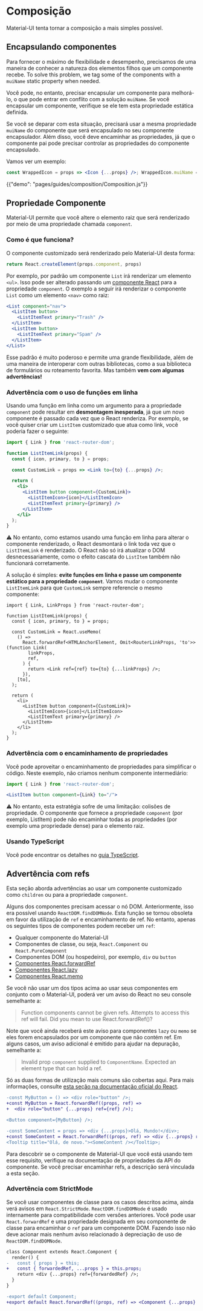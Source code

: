 # Composição

<p class="description">Material-UI tenta tornar a composição a mais simples possível.</p>

## Encapsulando componentes

Para fornecer o máximo de flexibilidade e desempenho, precisamos de uma maneira de conhecer a natureza dos elementos filhos que um componente recebe. To solve this problem, we tag some of the components with a `muiName` static property when needed.

Você pode, no entanto, precisar encapsular um componente para melhorá-lo, o que pode entrar em conflito com a solução `muiName`. Se você encapsular um componente, verifique se ele tem esta propriedade estática definida.

Se você se deparar com esta situação, precisará usar a mesma propriedade `muiName` do componente que será encapsulado no seu componente encapsulador. Além disso, você deve encaminhar as propriedades, já que o componente pai pode precisar controlar as propriedades do componente encapsulado.

Vamos ver um exemplo:

```jsx
const WrappedIcon = props => <Icon {...props} />; WrappedIcon.muiName = Icon.muiName;
```

{{"demo": "pages/guides/composition/Composition.js"}}

## Propriedade Componente

Material-UI permite que você altere o elemento raiz que será renderizado por meio de uma propriedade chamada `component`.

### Como é que funciona?

O componente customizado será renderizado pelo Material-UI desta forma:

```js
return React.createElement(props.component, props)
```

Por exemplo, por padrão um componente `List` irá renderizar um elemento `<ul>`. Isso pode ser alterado passando um [componente React](https://pt-br.reactjs.org/docs/components-and-props.html#function-and-class-components) para a propriedade `component`. O exemplo a seguir irá renderizar o componente `List` como um elemento `<nav>` como raiz:

```jsx
<List component="nav">
  <ListItem button>
    <ListItemText primary="Trash" />
  </ListItem>
  <ListItem button>
    <ListItemText primary="Spam" />
  </ListItem>
</List>
```

Esse padrão é muito poderoso e permite uma grande flexibilidade, além de uma maneira de interoperar com outras bibliotecas, como a sua biblioteca de formulários ou roteamento favorita. Mas também **vem com algumas advertências!**

### Advertência com o uso de funções em linha

Usando uma função em linha como um argumento para a propriedade `component` pode resultar em **desmontagem inesperada**, já que um novo componente é passado cada vez que o React renderiza. Por exemplo, se você quiser criar um `ListItem` customizado que atua como link, você poderia fazer o seguinte:

```jsx
import { Link } from 'react-router-dom';

function ListItemLink(props) {
  const { icon, primary, to } = props;

  const CustomLink = props => <Link to={to} {...props} />;

  return (
    <li>
      <ListItem button component={CustomLink}>
        <ListItemIcon>{icon}</ListItemIcon>
        <ListItemText primary={primary} />
      </ListItem>
    </li>
  );
}
```

⚠️ No entanto, como estamos usando uma função em linha para alterar o componente renderizado, o React desmontará o link toda vez que o `ListItemLink` é renderizado. O React não só irá atualizar o DOM desnecessariamente, como o efeito cascata do `ListItem` também não funcionará corretamente.

A solução é simples: **evite funções em linha e passe um componente estático para a propriedade `component`**. Vamos mudar o componente `ListItemLink` para que `CustomLink` sempre referencie o mesmo componente:

```tsx
import { Link, LinkProps } from 'react-router-dom';

function ListItemLink(props) {
  const { icon, primary, to } = props;

  const CustomLink = React.useMemo(
    () =>
      React.forwardRef<HTMLAnchorElement, Omit<RouterLinkProps, 'to'>>(function Link(
        linkProps,
        ref,
      ) {
        return <Link ref={ref} to={to} {...linkProps} />;
      }),
    [to],
  );

  return (
    <li>
      <ListItem button component={CustomLink}>
        <ListItemIcon>{icon}</ListItemIcon>
        <ListItemText primary={primary} />
      </ListItem>
    </li>
  );
}
```

### Advertência com o encaminhamento de propriedades

Você pode aproveitar o encaminhamento de propriedades para simplificar o código. Neste exemplo, não criamos nenhum componente intermediário:

```jsx
import { Link } from 'react-router-dom';

<ListItem button component={Link} to="/">
```

⚠️ No entanto, esta estratégia sofre de uma limitação: colisões de propriedade. O componente que fornece a propriedade `component` (por exemplo, ListItem) pode não encaminhar todas as propriedades (por exemplo uma propriedade dense) para o elemento raiz.

### Usando TypeScript

Você pode encontrar os detalhes no [guia TypeScript](/guides/typescript/#usage-of-component-prop).

## Advertência com refs

Esta seção aborda advertências ao usar um componente customizado como `children` ou para a propriedade `component`.

Alguns dos componentes precisam acessar o nó DOM. Anteriormente, isso era possível usando `ReactDOM.findDOMNode`. Esta função se tornou obsoleta em favor da utilização de `ref` e encaminhamento de ref. No entanto, apenas os seguintes tipos de componentes podem receber um `ref`:

- Qualquer componente do Material-UI
- Componentes de classe, ou seja, `React.Component` ou `React.PureComponent`
- Componentes DOM (ou hospedeiro), por exemplo, `div` ou `button`
- [Componentes React.forwardRef](https://pt-br.reactjs.org/docs/react-api.html#reactforwardref)
- [Componentes React.lazy](https://pt-br.reactjs.org/docs/react-api.html#reactlazy)
- [Componentes React.memo](https://pt-br.reactjs.org/docs/react-api.html#reactmemo)

Se você não usar um dos tipos acima ao usar seus componentes em conjunto com o Material-UI, poderá ver um aviso do React no seu console semelhante a:

> Function components cannot be given refs. Attempts to access this ref will fail. Did you mean to use React.forwardRef()?

Note que você ainda receberá este aviso para componentes `lazy` ou `memo` se eles forem encapsulados por um componente que não contém ref. Em alguns casos, um aviso adicional é emitido para ajudar na depuração, semelhante a:

> Invalid prop `component` supplied to `ComponentName`. Expected an element type that can hold a ref.

Só as duas formas de utilização mais comuns são cobertas aqui. Para mais informações, consulte [esta seção na documentação oficial do React](https://pt-br.reactjs.org/docs/forwarding-refs.html).

```diff
-const MyButton = () => <div role="button" />;
+const MyButton = React.forwardRef((props, ref) =>
+  <div role="button" {...props} ref={ref} />);

<Button component={MyButton} />;
```

```diff
-const SomeContent = props => <div {...props}>Olá, Mundo!</div>;
+const SomeContent = React.forwardRef((props, ref) => <div {...props} ref={ref}>Hello, World!</div>);
<Tooltip title="Olá, de novo."><SomeContent /></Tooltip>;
```

Para descobrir se o componente de Material-UI que você está usando tem esse requisito, verifique na documentação de propriedades da API do componente. Se você precisar encaminhar refs, a descrição será vinculada a esta seção.

### Advertência com StrictMode

Se você usar componentes de classe para os casos descritos acima, ainda verá avisos em `React.StrictMode`. `ReactDOM.findDOMNode` é usado internamente para compatibilidade com versões anteriores. Você pode usar `React.forwardRef` e uma propriedade designada em seu componente de classe para encaminhar o `ref` para um componente DOM. Fazendo isso não deve acionar mais nenhum aviso relacionado à depreciação de uso de `ReactDOM.findDOMNode`.

```diff
class Component extends React.Component {
  render() {
-   const { props } = this;
+   const { forwardedRef, ...props } = this.props;
    return <div {...props} ref={forwardedRef} />;
  }
}

-export default Component;
+export default React.forwardRef((props, ref) => <Component {...props} forwardedRef={ref} />);
```
